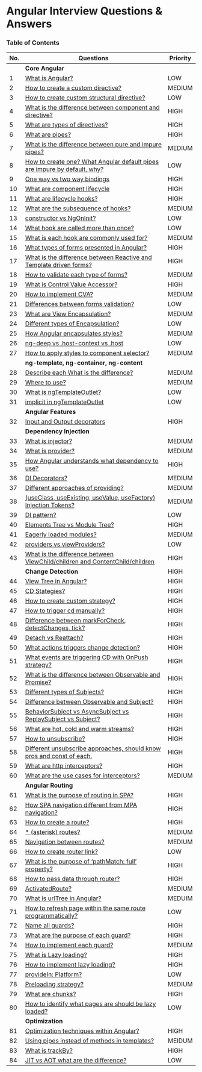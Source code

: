 # Angular Interview Questions & Answers

### Table of Contents

| No. | Questions | Priority |
|-----| --------- |----------|
|     | **Core Angular** |          |
| 1   | [What is Angular?](#what-is-angular)| LOW      |
| 2   | [How to create a custom directive?](#what-is-angular)| MEDIUM   |
| 3   | [How to create custom structural directive?]()| LOW      |
| 4   | [What is the difference between component and directive?]()| HIGH     |
| 5   | [What are types of directives?]()| HIGH     |
| 6   | [What are pipes?]()| HIGH     |
| 7   | [What is the difference between pure and impure pipes?]()| MEDIUM   |
| 8   | [How to create one? What Angular default pipes are impure by default, why?]()| LOW      |
| 9   | [One way vs two way bindings]()| HIGH     |
| 10  | [What are component lifecycle]()| HIGH     |
| 11  | [What are lifecycle hooks?]()| HIGH     |
| 12  | [What are the subsequence of hooks?]()| MEDIUM   |
| 13  | [constructor vs NgOnInit?]()| LOW      |
| 14  | [What hook are called more than once?]()| LOW      |
| 15  | [What is each hook are commonly used for?]()| MEDIUM   |
| 16  | [What types of forms presented in Angular?]()| HIGH     |
| 17  | [What is the difference between Reactive and Template driven forms?]()| HIGH     |
| 18  | [How to validate each type of forms?]()| MEDIUM   |
| 19  | [What is Control Value Accessor?]()| HIGH     |
| 20  | [How to implement CVA?]()| MEDIUM   |
| 21  | [Differences between forms validation?]()| LOW      |
| 23  | [What are View Encapsulation?]()| MEDIUM   |
| 24  | [Different types of Encapsulation?]()| LOW      |
| 25  | [How Angular encapsulates styles?]()| MEDIUM   |
| 26  | [ng-deep vs .host-context vs .host]()| LOW      |
| 27  | [How to apply styles to component selector?]()| MEDIUM   |
|     | **ng-template, ng-container, ng-content** ||
| 28  | [Describe each What is the difference?]()| MEDIUM   |
| 29  | [Where to use?]()| MEDIUM   |
| 30  | [What is ngTemplateOutlet?]()| LOW      |
| 31  | [implicit in ngTemplateOutlet]()| LOW      |
|     | **Angular Features** ||
| 32  | [Input and Output decorators]()| HIGH     |
|     | **Dependency Injection** ||
| 33  | [What is injector?]()| MEDIUM   |
| 34  | [What is provider?]()| MEDIUM   |
| 35  | [How Angular understands what dependency to use?]()| HIGH     |
| 36  | [DI Decorators?]()| MEDIUM   |
| 37  | [Different approaches of providing?]()| MEDIUM   |
| 38  | [(useClass, useExisting, useValue, useFactory) Injection Tokens?]()| MEDIUM   |
| 39  | [DI pattern?]()| LOW      |
| 40  | [Elements Tree vs Module Tree?]()| HIGH     |
| 41  | [Eagerly loaded modules?]()| MEDIUM   |
| 42  | [providers vs viewProviders?]()| LOW      |
| 43  | [What is the difference between ViewChild/children and ContentChild/children]()|HIGH  |
|     | **Change Detection** | HIGH     |
| 44  | [View Tree in Angular?]()| HIGH     |
| 45  | [CD Stategies?]()| HIGH     |
| 46  | [How to create custom strategy?]()| HIGH     |
| 47  | [How to trigger cd manually?]()| HIGH     |
| 48  | [Difference between markForCheck, detectChanges, tick?]()| HIGH     |
| 49  | [Detach vs Reattach?]()| HIGH     |
| 50  | [What actions triggers change detection?]()| HIGH     |
| 51  | [What events are triggering CD with OnPush strategy?]()| HIGH     |
| 52  | [What is the difference between Observable and Promise?]()| HIGH     |
| 53  | [Different types of Subjects?]()| HIGH     |
| 54  | [Difference between Observable and Subject?]()| HIGH     |
| 55  | [BehaviorSubject vs AsyncSubject vs ReplaySubject vs Subject?]()| HIGH     |
| 56  | [What are hot, cold and warm streams?]()| HIGH     |
| 57  | [How to unsubscribe?]()| HIGH     |
| 58  | [Different unsubscribe approaches, should know pros and const of each.]()| HIGH     |
| 59  | [What are http interceptors? ]()| HIGH     |
| 60  | [What are the use cases for interceptors?]()| MEDIUM   |
|     | **Angular Routing** ||
| 61  | [What is the purpose of routing in SPA?]()| HIGH     |
| 62  | [How SPA navigation different from MPA navigation?]()| HIGH     |
| 63  | [How to create a route?]()| HIGH     |
| 64  | [* (asterisk) routes?]()| MEDIUM   |
| 65  | [Navigation between routes?]()| MEDIUM   |
| 66  | [How to create router link?]()| LOW      |
| 67  | [What is the purpose of ‘pathMatch: full’ property?]()| HIGH     |
| 68  | [How to pass data through router?]()| HIGH     |
| 69  | [ActivatedRoute?]()| MEDIUM   |
| 70  | [What is urlTree in Angular?]()| MEDUIM   |
| 71  | [How to refresh page within the same route programmatically?]()| LOW      |
| 72  | [Name all guards?]()| HIGH     |
| 73  | [What are the purpose of each guard?]()| HIGH     |
| 74  | [How to implement each guard?]()| MEDIUM   |
| 75  | [What is Lazy loading?]()| HIGH     |
| 76  | [How to implement lazy loading?]()| HIGH     |
| 77  | [provideIn: Platform?]()| LOW      |
| 78  | [Preloading strategy?]()| MEDIUM   |
| 79  | [What are chunks?]()| HIGH     |
| 80  | [How to identify what pages are should be lazy loaded?]()| LOW      |
|     | **Optimization** ||
| 81  | [Optimization techniques within Angular?]()| HIGH     |
| 82  | [Using pipes instead of methods in templates?]()| MEIDUM   |
| 83  | [What is trackBy?]()| HIGH     |
| 84  | [JIT vs AOT what are the difference?]()| LOW      |
